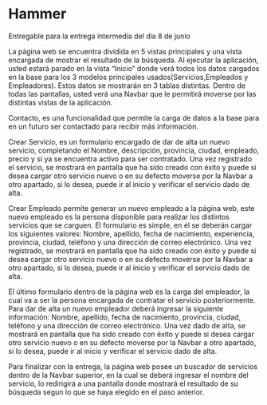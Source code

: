 # Hammer
Entregable para la entrega intermedia del día 8 de junio

La página web se encuentra dividida en 5 vistas principales y una vista encargada de mostrar el resultado de la búsqueda.
Al ejecutar la aplicación, usted estará parado en la vista “Inicio” donde verá todos los datos cargados en la base para los 3 modelos principales usados(Servicios,Empleados y Empleadores). Estos datos se mostrarán en 3 tablas distintas. Dentro de todas las pantallas, usted verá una Navbar que le permitirá moverse por las distintas vistas de la aplicación.

Contacto, es una funcionalidad que permite la carga de datos a la base para en un futuro ser contactado para recibir más información.

Crear Servicio, es un formulario encargado de dar de alta un nuevo servicio, completando el Nombre, descripción, provincia, ciudad, empleado, precio y si ya se encuentra activo para ser contratado. Una vez registrado el servicio, se mostrará en pantalla que ha sido creado con éxito y puede si desea cargar otro servicio nuevo o en su defecto moverse por la Navbar a otro apartado, si lo desea, puede ir al inicio y verificar el servicio dado de alta.

Crear Empleado permite generar un nuevo empleado a la página web, este nuevo empleado es la persona disponible para realizar los distintos servicios que se carguen. El formulario es simple, en él se deberán cargar los siguientes valores: Nombre, apellido, fecha de nacimiento, experiencia, provincia, ciudad, teléfono y una dirección de correo electrónico. Una vez registrado, se mostrará en pantalla que ha sido creado con éxito y puede si desea cargar otro servicio nuevo o en su defecto moverse por la Navbar a otro apartado, si lo desea, puede ir al inicio y verificar el servicio dado de alta.

El último formulario dentro de la página web es la carga del empleador, la cual va a ser la persona encargada de contratar el servicio posteriormente. Para dar de alta un nuevo empleador deberá ingresar la siguiente información:  Nombre, apellido, fecha de nacimiento, provincia, ciudad, teléfono y una dirección de correo electrónico. Una vez dado de alta, se mostrará en pantalla que ha sido creado con éxito y puede si desea cargar otro servicio nuevo o en su defecto moverse por la Navbar a otro apartado, si lo desea, puede ir al inicio y verificar el servicio dado de alta.

Para finalizar con la entrega, la página web posee un buscador de servicios dentro de la Navbar superior, en la cual se deberá ingresar el nombre del servicio, lo redirigirá a una pantalla donde mostrará el resultado de su búsqueda segun lo que se haya elegido en el paso anterior.
